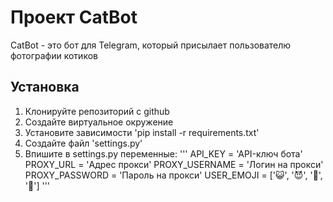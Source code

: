 # Проект CatBot

CatBot - это бот для Telegram, который присылает пользователю фотографии котиков

## Установка

1. Клонируйте репозиторий с github
2. Создайте виртуальное окружение 
3. Установите зависимости 'pip install -r requirements.txt'
4. Создайте файл 'settings.py'
5. Впишите в settings.py переменные:
'''
API_KEY = 'API-ключ бота'
PROXY_URL = 'Адрес прокси'
PROXY_USERNAME = 'Логин на прокси'
PROXY_PASSWORD = 'Пароль на прокси'
USER_EMOJI = [':smiley_cat:', ':smiling_imp:', ':panda_face:', ':dog:']
'''